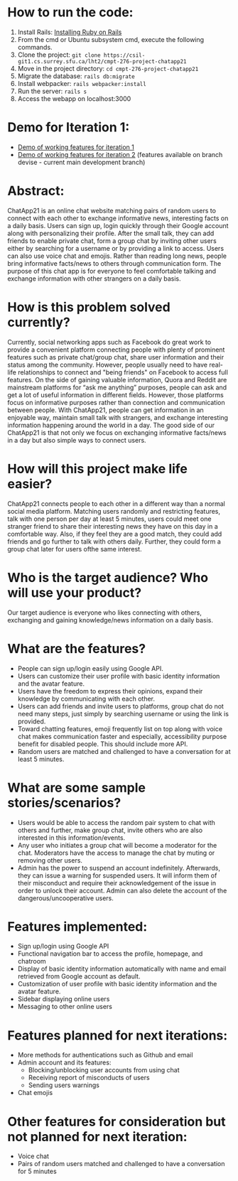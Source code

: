 # How to run the code:
1. Install Rails: [Installing Ruby on Rails](https://gorails.com/setup/osx/10.14-mojave)
2. From the cmd or Ubuntu subsystem cmd, execute the following commands.
3. Clone the project: `git clone https://csil-git1.cs.surrey.sfu.ca/lht2/cmpt-276-project-chatapp21`
4. Move in the project directory: `cd cmpt-276-project-chatapp21`
5. Migrate the database: `rails db:migrate`
7. Install webpacker: `rails webpacker:install`
8. Run the server: `rails s`
9. Access the webapp on localhost:3000

# Demo for Iteration 1:
- [Demo of working features for iteration 1](https://youtu.be/FAXAeFcwV_Q) 
- [Demo of working features for iteration 2](https://youtu.be/1PqcAlPoILA) (features available on branch devise - current main development branch)

# Abstract: 
ChatApp21 is an online chat website matching pairs of random users to connect with each other to exchange informative news, interesting facts on a daily basis. Users can sign up, login quickly through their Google account along with personalizing their profile. After the small talk, they can add friends to enable private chat, form a group chat by inviting other users either by searching for a username or by providing a link to access. Users can also use voice chat and emojis. Rather than reading long news, people bring informative facts/news to others through communication form. The purpose of this chat app is for everyone to feel comfortable talking and exchange information with other strangers on a daily basis.
 
# How is this problem solved currently?
Currently, social networking apps such as Facebook do great work to provide a convenient platform connecting people with plenty of prominent features such as private chat/group chat, share user information and their status among the community. However, people usually need to have real-life relationships to connect and "being friends" on Facebook to access full features.
On the side of gaining valuable information, Quora and Reddit are mainstream platforms for “ask me anything” purposes, people can ask and get a lot of useful information in different fields. However, those platforms focus on informative purposes rather than connection and communication between people.
With ChatApp21, people can get information in an enjoyable way, maintain small talk with strangers, and exchange interesting information happening around the world in a day. The good side of our ChatApp21 is that not only we focus on exchanging informative facts/news in a day but also simple ways to connect users.
 
# How will this project make life easier?
ChatApp21 connects people to each other in a different way than a normal social media platform. Matching users randomly and restricting features, talk with one person per day at least 5 minutes, users could meet one stranger friend to share their interesting news they have on this day in a comfortable way. 
Also, if they feel they are a good match, they could add friends and go further to talk with others daily. Further, they could form a group chat later for users ofthe same interest.

# Who is the target audience? Who will use your product?
Our target audience is everyone who likes connecting with others, exchanging and gaining knowledge/news information on a daily basis.

# What are the features?
- People can sign up/login easily using Google API. 
- Users can customize their user profile with basic identity information and the avatar feature.
- Users have the freedom to express their opinions, expand their knowledge by communicating with each other. 
- Users can add friends and invite users to platforms, group chat do not need many steps, just simply by searching username or using the link is provided.
- Toward chatting features, emoji frequently list on top along with voice chat makes communication faster and especially, accessibility purpose benefit for disabled people. This should include more API.
- Random users are matched and challenged to have a conversation for at least 5 minutes.
 
# What are some sample stories/scenarios?
- Users would be able to access the random pair system to chat with others and further, make group chat, invite others who are also interested in this information/events.
- Any user who initiates a group chat will become a moderator for the chat. Moderators have the access to manage the chat by muting or removing other users. 
- Admin has the power to suspend an account indefinitely. Afterwards, they can issue a warning for suspended users. It will inform them of their misconduct and require their acknowledgement of the issue in order to unlock their account. Admin can also delete the account of the dangerous/uncooperative users.

# Features implemented:
- Sign up/login using Google API
- Functional navigation bar to access the profile, homepage, and chatroom
- Display of basic identity information automatically with name and email retrieved from Google account as default.
- Customization of user profile with basic identity information and the avatar feature.
- Sidebar displaying online users
- Messaging to other online users

# Features planned for next iterations:
- More methods for authentications such as Github and email
- Admin account and its features:
    + Blocking/unblocking user accounts from using chat
    + Receiving report of misconducts of users
    + Sending users warnings
- Chat emojis

# Other features for consideration but not planned for next iteration:
- Voice chat
- Pairs of random users matched and challenged to have a conversation for 5 minutes


